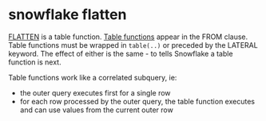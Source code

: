 # snowflake flatten

[FLATTEN](https://docs.snowflake.com/en/sql-reference/functions/flatten) is a table function. [Table functions](https://docs.snowflake.com/en/sql-reference/functions-table) appear in the FROM clause. Table functions must be wrapped in `table(..)` or preceded by the LATERAL keyword. The effect of either is the same - to tells Snowflake a table function is next.

Table functions work like a correlated subquery, ie:

- the outer query executes first for a single row
- for each row processed by the outer query, the table function executes and can use values from the current outer row
